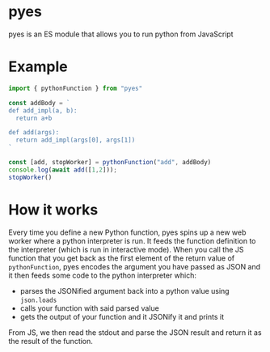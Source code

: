 # pyes

pyes is an ES module that allows you to run python from JavaScript

# Example

```js
import { pythonFunction } from "pyes"

const addBody = `
def add_impl(a, b):
  return a+b

def add(args):
  return add_impl(args[0], args[1])
`

const [add, stopWorker] = pythonFunction("add", addBody)
console.log(await add([1,2]));
stopWorker()
```

# How it works

Every time you define a new Python function, pyes spins up a new web worker where a python interpreter is run.
It feeds the function definition to the interpreter (which is run in interactive mode).
When you call the JS function that you get back as the first element of the return value of `pythonFunction`, pyes
encodes the argument you have passed as JSON and it then feeds some code to the python interpreter which:
- parses the JSONified argument back into a python value using `json.loads`
- calls your function with said parsed value
- gets the output of your function and it JSONify it and prints it

From JS, we then read the stdout and parse the JSON result and return it as the result of the function.